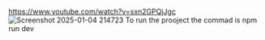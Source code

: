 https://www.youtube.com/watch?v=sxn2GPQjJgc
![Screenshot 2025-01-04 214723](https://github.com/user-attachments/assets/c760c664-a96a-46c9-8633-331b016a98b5)
To run the prooject the commad is npm run dev

